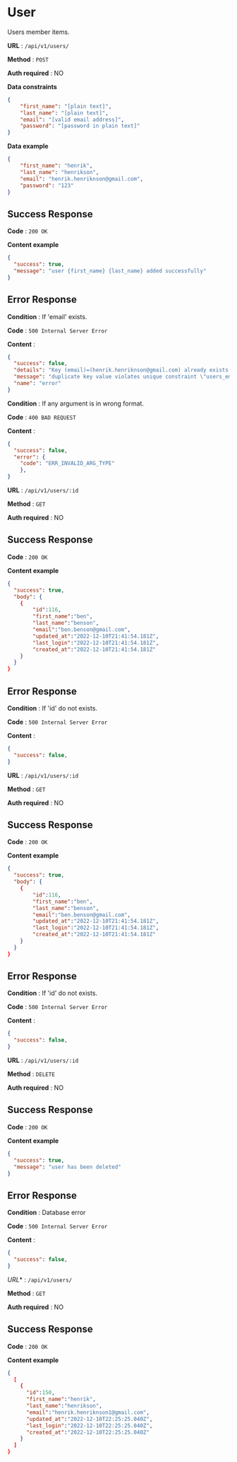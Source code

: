 # User

Users member items.

**URL** : `/api/v1/users/`

**Method** : `POST`

**Auth required** : NO

**Data constraints**

```json
{
    "first_name": "[plain text]",
    "last_name": "[plain text]",
    "email": "[valid email address]",
    "password": "[password in plain text]"
}
```

**Data example**

```json
{
    "first_name": "henrik",
    "last_name": "henrikson",
    "email": "henrik.henriknson@gmail.com",
    "password": "123"
}
```

## Success Response

**Code** : `200 OK`

**Content example**

```json
{
  "success": true,
  "message": "user {first_name} {last_name} added successfully"
}
```

## Error Response

**Condition** : If 'email' exists.

**Code** : `500 Internal Server Error`

**Content** :

```json
{
  "success": false,
  "details": "Key (email)=(henrik.henriknson@gmail.com) already exists.",
  "message": "duplicate key value violates unique constraint \"users_email_key\"",
  "name": "error"
}
```

**Condition** : If any argument is in wrong format.

**Code** : `400 BAD REQUEST`

**Content** :

```json
{
  "success": false,
  "error": {
    "code": "ERR_INVALID_ARG_TYPE"
    },
}
```

**URL** : `/api/v1/users/:id`

**Method** : `GET`

**Auth required** : NO

## Success Response

**Code** : `200 OK`

**Content example**

```json
{
  "success": true,
  "body": {
    {
        "id":116,
        "first_name":"ben",
        "last_name":"benson",
        "email":"ben.benson@gmail.com",
        "updated_at":"2022-12-10T21:41:54.181Z",
        "last_login":"2022-12-10T21:41:54.181Z",
        "created_at":"2022-12-10T21:41:54.181Z"
    }
  }
}
```

## Error Response

**Condition** : If 'id' do not exists.

**Code** : `500 Internal Server Error`

**Content** :

```json
{
  "success": false,
}
```

**URL** : `/api/v1/users/:id`

**Method** : `GET`

**Auth required** : NO

## Success Response

**Code** : `200 OK`

**Content example**

```json
{
  "success": true,
  "body": {
    {
        "id":116,
        "first_name":"ben",
        "last_name":"benson",
        "email":"ben.benson@gmail.com",
        "updated_at":"2022-12-10T21:41:54.181Z",
        "last_login":"2022-12-10T21:41:54.181Z",
        "created_at":"2022-12-10T21:41:54.181Z"
    }
  }
}
```

## Error Response

**Condition** : If 'id' do not exists.

**Code** : `500 Internal Server Error`

**Content** :

```json
{
  "success": false,
}
```

**URL** : `/api/v1/users/:id`

**Method** : `DELETE`

**Auth required** : NO

## Success Response

**Code** : `200 OK`

**Content example**

```json
{
  "success": true,
  "message": "user has been deleted" 
}
```

## Error Response

**Condition** : Database error

**Code** : `500 Internal Server Error`

**Content** :

```json
{
  "success": false,
}
```

*URL** : `/api/v1/users/`

**Method** : `GET`

**Auth required** : NO

## Success Response

**Code** : `200 OK`

**Content example**

```json
{
  [
    {
      "id":150,
      "first_name":"henrik",
      "last_name":"henrikson",
      "email":"henrik.henriknson1@gmail.com",
      "updated_at":"2022-12-10T22:25:25.040Z",
      "last_login":"2022-12-10T22:25:25.040Z",
      "created_at":"2022-12-10T22:25:25.040Z"
    }
  ]
}
```

